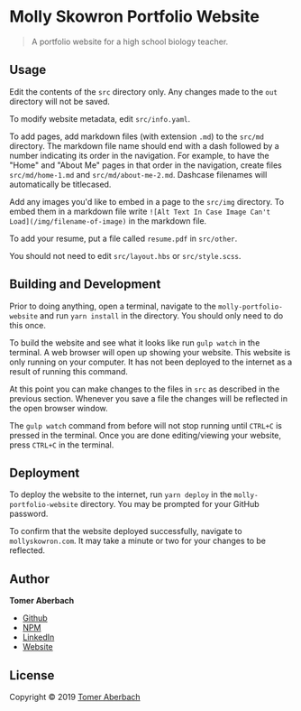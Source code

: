 # Molly Skowron Portfolio Website

> A portfolio website for a high school biology teacher.

## Usage

Edit the contents of the `src` directory only. Any changes made to the `out` directory will not be saved.

To modify website metadata, edit `src/info.yaml`.

To add pages, add markdown files (with extension `.md`) to the `src/md` directory. The markdown file name should end with a dash followed by a number indicating its order in the navigation. For example, to have the "Home" and "About Me" pages in that order in the navigation, create files `src/md/home-1.md` and `src/md/about-me-2.md`. Dashcase filenames will automatically be titlecased.

Add any images you'd like to embed in a page to the `src/img` directory. To embed them in a markdown file write `![Alt Text In Case Image Can't Load](/img/filename-of-image)` in the markdown file.

To add your resume, put a file called `resume.pdf` in `src/other`.

You should not need to edit `src/layout.hbs` or `src/style.scss`.

## Building and Development

Prior to doing anything, open a terminal, navigate to the `molly-portfolio-website` and run `yarn install` in the directory. You should only need to do this once.

To build the website and see what it looks like run `gulp watch` in the terminal. A web browser will open up showing your website. This website is only running on your computer. It has not been deployed to the internet as a result of running this command.

At this point you can make changes to the files in `src` as described in the previous section. Whenever you save a file the changes will be reflected in the open browser window.

The `gulp watch` command from before will not stop running until `CTRL+C` is pressed in the terminal. Once you are done editing/viewing your website, press `CTRL+C` in the terminal.

## Deployment

To deploy the website to the internet, run `yarn deploy` in the `molly-portfolio-website` directory. You may be prompted for your GitHub password.

To confirm that the website deployed successfully, navigate to `mollyskowron.com`. It may take a minute or two for your changes to be reflected.

## Author

**Tomer Aberbach**

* [Github](https://github.com/TomerAberbach)
* [NPM](https://www.npmjs.com/~tomeraberbach)
* [LinkedIn](https://www.linkedin.com/in/tomer-a)
* [Website](https://tomeraberba.ch)

## License

Copyright © 2019 [Tomer Aberbach](https://github.com/TomerAberbach)
